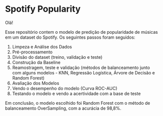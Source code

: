 # Spotify Popularity

Olá!

Esse repositório contem o modelo de predição de popularidade de músicas em um dataset do Spotify. Os seguintes passos foram seguidos:

1) Limpeza e Análise dos Dados
2) Pré-processamento
3) Divisão do dataset (treino, validação e teste)
4) Construção da Baseline
5) Reamostragem, teste e validação (métodos de balanceamento junto com alguns modelos - KNN, Regressão Logística, Árvore de Decisão e Random Forest)
6) Avaliação dos Modelos
7) Vendo o desempenho do modelo (Curva ROC-AUC)
8) Testando o modelo e vendo a acertividade com a base de teste

Em conclusão, o modelo escolhido foi Random Forest com o método de balanceamento OverSampling, com a acurácia de 98,8%.
